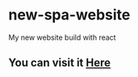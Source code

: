# new-spa-website
My new website build with react

## You can visit it [Here](https://alialmohaya.com)
